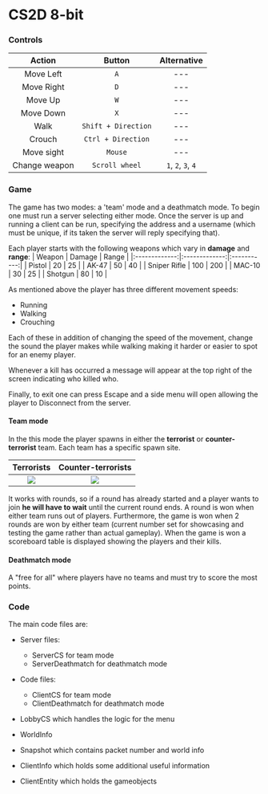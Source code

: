 # CS2D 8-bit


### Controls

|  Action       |  Button       | Alternative |
|:-------------:|:-------------:|:-----------:|
| Move Left     | `A`  |    ---      |
| Move Right    | `D` |    ---      |
| Move Up       | `W`    |    ---      |
| Move Down     | `X`  |    ---      |
| Walk      | `Shift + Direction`  |    ---      |
| Crouch      | `Ctrl + Direction`  |    ---      |
| Move sight    | `Mouse`       |    ---      |
| Change weapon | `Scroll wheel` |`1`, `2`, `3`, `4`|

### Game
The game has two modes: a 'team' mode and a deathmatch mode. 
To begin one must run a server selecting either mode. Once the server is up and running a client can be run, specifying the address and a username (which must be unique, if its taken the server will reply specifying that).

Each player starts with the following weapons which vary in **damage** and **range**:
|  Weapon       |  Damage       | Range |
|:-------------:|:-------------:|:-----------:|
| Pistol     | 20  |    25      |
| AK-47    | 50 |    40      |
| Sniper Rifle       | 100    |    200      |
| MAC-10     | 30  |    25      |
| Shotgun      | 80  |    10      |

As mentioned above the player has three different movement speeds:
* Running
* Walking
* Crouching

Each of these in addition of changing the speed of the movement, change the sound the player makes while walking making it harder or easier to spot for an enemy player. 

Whenever a kill has occurred a message will appear at the top right of the screen indicating who killed who.

Finally, to exit one can press Escape and a side menu will open allowing the player to Disconnect from the server.

#### Team mode
In the this mode the player spawns in either the **terrorist** or **counter-terrorist** team. Each team has a specific spawn site. 

|  Terrorists       |  Counter-terrorists       |
|:-------------:|:-------------:|
|![](https://i.imgur.com/k6vY5WA.png)|![](https://i.imgur.com/6f7COZJ.png)

It works with rounds, so if a round has already started and a player wants to join **he will have to wait** until the current round ends. 
A round is won when either team runs out of players. Furthermore, the game is won when 2 rounds are won by either team (current number set for showcasing and testing the game rather than actual gameplay).
When the game is won a scoreboard table is displayed showing the players and their kills. 

#### Deathmatch mode
A "free for all" where players have no teams and must try to score the most points. 


### Code

The main code files are: 
* Server files: 
    * ServerCS for team mode
    * ServerDeathmatch for deathmatch mode
* Code files:
    * ClientCS for team mode
    * ClientDeathmatch for deathmatch mode

* LobbyCS which handles the logic for the menu
* WorldInfo
* Snapshot which contains packet number and world info
* ClientInfo which holds some additional useful information
* ClientEntity which holds the gameobjects
